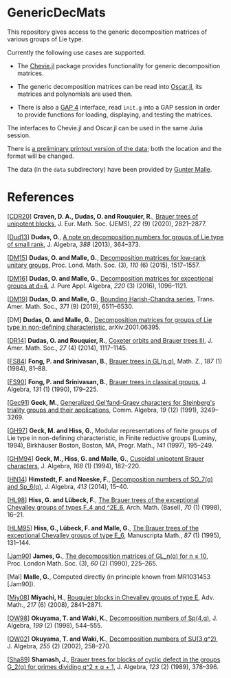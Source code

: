 # GenericDecMats

This repository gives access to the generic decomposition matrices of various groups of Lie type.

Currently the following use cases are supported.

- The [Chevie.jl](https://github.com/jmichel7/Chevie.jl) package provides functionality for generic decomposition matrices.

- The generic decomposition matrices can be read into [Oscar.jl](https://github.com/oscar-system/Oscar.jl), its matrices and polynomials are used then.

- There is also a [GAP 4](https://www.gap-system.org/) interface, read `init.g` into a GAP session in order to provide functions for loading, displaying, and testing the matrices.

The interfaces to Chevie.jl and Oscar.jl can be used in the same Julia session.

There is [a preliminary printout version of the data](https://www.math.rwth-aachen.de/~Thomas.Breuer/GenericDecMats); both the location and the format will be changed.

The data (in the `data` subdirectory) have been provided by [Gunter Malle](https://www.mathematik.uni-kl.de/~malle/de/index.html).


# References

\[[CDR20](http://www.ams.org/mathscinet-getitem?mr=4127942)\] **Craven, D. A., Dudas, O. and Rouquier, R.**, [Brauer trees of unipotent blocks](https://doi.org/10.4171/jems/978), J. Eur. Math. Soc. (JEMS), *22* (9) (2020), 2821–2877.

\[[Dud13](http://www.ams.org/mathscinet-getitem?mr=3061694)\] **Dudas, O.**, [A note on decomposition numbers for groups of Lie type of small rank](https://doi.org/10.1016/j.jalgebra.2013.04.030), J. Algebra, *388* (2013), 364–373.

\[[DM15](http://www.ams.org/mathscinet-getitem?mr=3356813)\] **Dudas, O. and Malle, G.**, [Decomposition matrices for low-rank unitary groups](https://doi.org/10.1112/plms/pdv008), Proc. Lond. Math. Soc. (3), *110* (6) (2015), 1517–1557.

\[[DM16](http://www.ams.org/mathscinet-getitem?mr=3414409)\] **Dudas, O. and Malle, G.**, [Decomposition matrices for exceptional groups at d=4](https://doi.org/10.1016/j.jpaa.2015.08.009), J. Pure Appl. Algebra, *220* (3) (2016), 1096–1121.

\[[DM19](http://www.ams.org/mathscinet-getitem?mr=3937335)\] **Dudas, O. and Malle, G.**, [Bounding Harish-Chandra series](https://doi.org/10.1090/tran/7600), Trans. Amer. Math. Soc., *371* (9) (2019), 6511–6530.

\[DM\] **Dudas, O. and Malle, G.**, [Decomposition matrices for groups of Lie type in non-defining characteristic](https://arxiv.org/abs/2001.06395), arXiv:2001.06395.

\[[DR14](http://www.ams.org/mathscinet-getitem?mr=3230819)\] **Dudas, O. and Rouquier, R.**, [Coxeter orbits and Brauer trees III](https://doi.org/10.1090/S0894-0347-2014-00791-8), J. Amer. Math. Soc., *27* (4) (2014), 1117–1145.

\[[FS84](http://www.ams.org/mathscinet-getitem?mr=753422)\] **Fong, P. and Srinivasan, B.**, [Brauer trees in GL(n,q)](https://doi.org/10.1007/BF01163168), Math. Z., *187* (1) (1984), 81–88.

\[[FS90](http://www.ams.org/mathscinet-getitem?mr=1055005)\] **Fong, P. and Srinivasan, B.**, [Brauer trees in classical groups](https://doi.org/10.1016/0021-8693(90)90172-K), J. Algebra, *131* (1) (1990), 179–225.

\[[Gec91](http://www.ams.org/mathscinet-getitem?mr=1135627)\] **Geck, M.**, [Generalized Gelʹfand-Graev characters for Steinberg's triality groups and their applications](https://doi.org/10.1080/00927879108824318), Comm. Algebra, *19* (12) (1991), 3249–3269.

\[[GH97](http://www.ams.org/mathscinet-getitem?mr=1429874)\] **Geck, M. and Hiss, G.**, Modular representations of finite groups of Lie type in non-defining characteristic, in Finite reductive groups (Luminy, 1994), Birkhäuser Boston, Boston, MA, Progr. Math., *141* (1997), 195–249.

\[[GHM94](http://www.ams.org/mathscinet-getitem?mr=1289097)\] **Geck, M., Hiss, G. and Malle, G.**, [Cuspidal unipotent Brauer characters](https://doi.org/10.1006/jabr.1994.1226), J. Algebra, *168* (1) (1994), 182–220.

\[[HN14](http://www.ams.org/mathscinet-getitem?mr=3216598)\] **Himstedt, F. and Noeske, F.**, [Decomposition numbers of SO_7(q) and Sp_6(q)](https://doi.org/10.1016/j.jalgebra.2014.04.020), J. Algebra, *413* (2014), 15–40.

\[[HL98](http://www.ams.org/mathscinet-getitem?mr=1487449)\] **Hiss, G. and Lübeck, F.**, [The Brauer trees of the exceptional Chevalley groups of types F_4 and ^2E_6](https://doi.org/10.1007/s000130050159), Arch. Math. (Basel), *70* (1) (1998), 16–21.

\[[HLM95](http://www.ams.org/mathscinet-getitem?mr=1329444)\] **Hiss, G., Lübeck, F. and Malle, G.**, [The Brauer trees of the exceptional Chevalley groups of type E_6](https://doi.org/10.1007/BF02570465), Manuscripta Math., *87* (1) (1995), 131–144.

\[[Jam90](http://www.ams.org/mathscinet-getitem?mr=1031453)\] **James, G.**, [The decomposition matrices of GL_n(q) for n ≤ 10](https://doi.org/10.1112/plms/s3-60.2.225), Proc. London Math. Soc. (3), *60* (2) (1990), 225–265.

\[Mal\] **Malle, G.**, Computed directly (in principle known from MR1031453 [Jam90]).

\[[Miy08](http://www.ams.org/mathscinet-getitem?mr=2397469)\] **Miyachi, H.**, [Rouquier blocks in Chevalley groups of type E](https://doi.org/10.1016/j.aim.2007.12.004), Adv. Math., *217* (6) (2008), 2841–2871.

\[[OW98](http://www.ams.org/mathscinet-getitem?mr=1489925)\] **Okuyama, T. and Waki, K.**, [Decomposition numbers of Sp(4,q)](https://doi.org/10.1006/jabr.1997.7189), J. Algebra, *199* (2) (1998), 544–555.

\[[OW02](http://www.ams.org/mathscinet-getitem?mr=1935498)\] **Okuyama, T. and Waki, K.**, [Decomposition numbers of SU(3,q^2)](https://doi.org/10.1016/S0021-8693(02)00160-6), J. Algebra, *255* (2) (2002), 258–270.

\[[Sha89](http://www.ams.org/mathscinet-getitem?mr=1000493)\] **Shamash, J.**, [Brauer trees for blocks of cyclic defect in the groups G_2(q) for primes dividing q^2 ± q + 1](https://doi.org/10.1016/0021-8693(89)90052-5), J. Algebra, *123* (2) (1989), 378–396.
